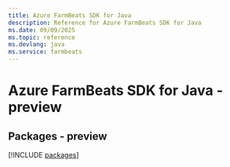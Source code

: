 ```yaml
---
title: Azure FarmBeats SDK for Java
description: Reference for Azure FarmBeats SDK for Java
ms.date: 09/09/2025
ms.topic: reference
ms.devlang: java
ms.service: farmbeats
---
```

# Azure FarmBeats SDK for Java - preview
## Packages - preview
[!INCLUDE [packages](farmbeats-index.md)]
